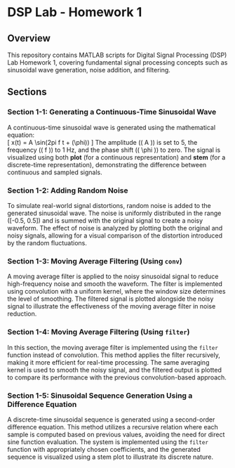 # DSP Lab - Homework 1  

## Overview  
This repository contains MATLAB scripts for Digital Signal Processing (DSP) Lab Homework 1, covering fundamental signal processing concepts such as sinusoidal wave generation, noise addition, and filtering.  

## Sections  

### Section 1-1: Generating a Continuous-Time Sinusoidal Wave  
A continuous-time sinusoidal wave is generated using the mathematical equation:  
\[
x(t) = A \sin(2pi f t + \(\phi\))
\]
The amplitude (\( A \)) is set to 5, the frequency (\( f \)) to 1 Hz, and the phase shift (\( \phi \)) to zero. The signal is visualized using both **plot** (for a continuous representation) and **stem** (for a discrete-time representation), demonstrating the difference between continuous and sampled signals.  

### Section 1-2: Adding Random Noise  
To simulate real-world signal distortions, random noise is added to the generated sinusoidal wave. The noise is uniformly distributed in the range \([-0.5, 0.5]\) and is summed with the original signal to create a noisy waveform. The effect of noise is analyzed by plotting both the original and noisy signals, allowing for a visual comparison of the distortion introduced by the random fluctuations.  

### Section 1-3: Moving Average Filtering (Using `conv`)  
A moving average filter is applied to the noisy sinusoidal signal to reduce high-frequency noise and smooth the waveform. The filter is implemented using convolution with a uniform kernel, where the window size determines the level of smoothing. The filtered signal is plotted alongside the noisy signal to illustrate the effectiveness of the moving average filter in noise reduction.  

### Section 1-4: Moving Average Filtering (Using `filter`)  
In this section, the moving average filter is implemented using the `filter` function instead of convolution. This method applies the filter recursively, making it more efficient for real-time processing. The same averaging kernel is used to smooth the noisy signal, and the filtered output is plotted to compare its performance with the previous convolution-based approach.  

### Section 1-5: Sinusoidal Sequence Generation Using a Difference Equation  
A discrete-time sinusoidal sequence is generated using a second-order difference equation. This method utilizes a recursive relation where each sample is computed based on previous values, avoiding the need for direct sine function evaluation. The system is implemented using the `filter` function with appropriately chosen coefficients, and the generated sequence is visualized using a stem plot to illustrate its discrete nature.  


